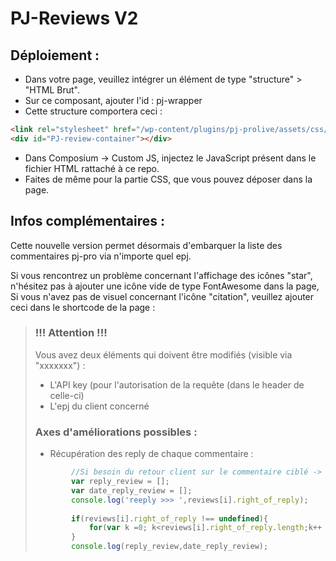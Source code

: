 # PJ-Reviews V2

## Déploiement : 
- Dans votre page, veuillez intégrer un élément de type "structure" > "HTML Brut". 
- Sur ce composant, ajouter l'id : pj-wrapper
- Cette structure comportera ceci :
```html
<link rel="stylesheet" href="/wp-content/plugins/pj-prolive/assets/css/font-awesome.min.css?ver=4.7.0" crossorigin="anonymous" referrerpolicy="no-referrer" />
<div id="PJ-review-container"></div>
```

- Dans Composium -> Custom JS, injectez le JavaScript présent dans le fichier HTML rattaché à ce repo.
- Faites de même pour la partie CSS, que vous pouvez déposer dans la page.

## Infos complémentaires :
Cette nouvelle version permet désormais d'embarquer la liste des commentaires pj-pro via n'importe quel epj.

Si vous rencontrez un problème concernant l'affichage des icônes "star", n'hésitez pas à ajouter une icône vide de type FontAwesome  dans la page, 
Si vous n'avez pas de visuel concernant l'icône "citation", veuillez ajouter ceci dans le shortcode de la page : <blockquote>

### !!! Attention !!!
Vous avez deux éléments qui doivent être modifiés (visible via "xxxxxxx") : 
  - L'API key (pour l'autorisation de la requête (dans le header de celle-ci)
  - L'epj du client concerné

### Axes d'améliorations possibles : 
- Récupération des reply de chaque commentaire : 
```javascript
        //Si besoin du retour client sur le commentaire ciblé ->
        var reply_review = [];
        var date_reply_review = [];
        console.log('reeply >>> ',reviews[i].right_of_reply);
        
        if(reviews[i].right_of_reply !== undefined){
            for(var k =0; k<reviews[i].right_of_reply.length;k++ ){reply_review.push(reviews[i].right_of_reply[k].comment);date_reply_review.push(reviews[i].right_of_reply[k].date_creation);}
        }
        console.log(reply_review,date_reply_review);      
```

